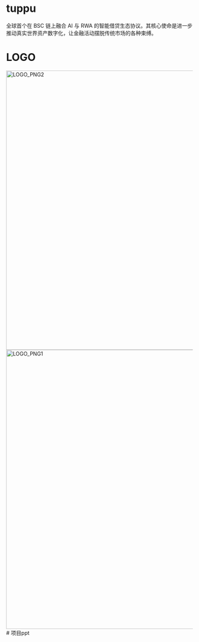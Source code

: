 # tuppu
全球首个在 BSC 链上融合 AI 与 RWA 的智能借贷生态协议。其核心使命是进一步推动真实世界资产数字化，让金融活动摆脱传统市场的各种束缚。
# LOGO
<img width="2667" height="755" alt="LOGO_PNG2" src="https://github.com/user-attachments/assets/5d09649c-2ed2-4251-9471-968ebae6a718" />
<img width="2667" height="755" alt="LOGO_PNG1" src="https://github.com/user-attachments/assets/13a09a52-87c4-4bfa-9594-bb842e8f8c20" />
# 项目ppt
